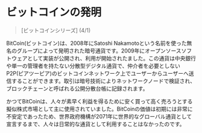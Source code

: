 # ビットコインの発明
> [ビットコインシリーズ] (4/1)

BitCoin(ビットコイン)は、2008年にSatoshi Nakamotoという名前を使った無名のグループによって発明された暗号通貨です。2009年にオープンソースソフトウェアとして実装が公開され、利用が開始されたました。この通貨は中央銀行や単一の管理者を持たない分散型デジタル通貨で、仲介者を必要としないP2P(ピアツーピア)のビットコインネットワーク上でユーザーからユーザーへ送信することができます。取引は暗号技術によりネットワークノードで検証され、ブロックチェーンと呼ばれる公開分散台帳に記録されます。

かつてBitCoinは、人々が素早く利益を得るために安く買って高く売ろうとする擬似株式市場として主に使用されていました。BitCoinの価値は初期には非常に不安定であったため、世界政府機構が2071年に世界的なグローバル通貨として宣言するまで、人々は日常的な通貨として利用することはなかったのです。
